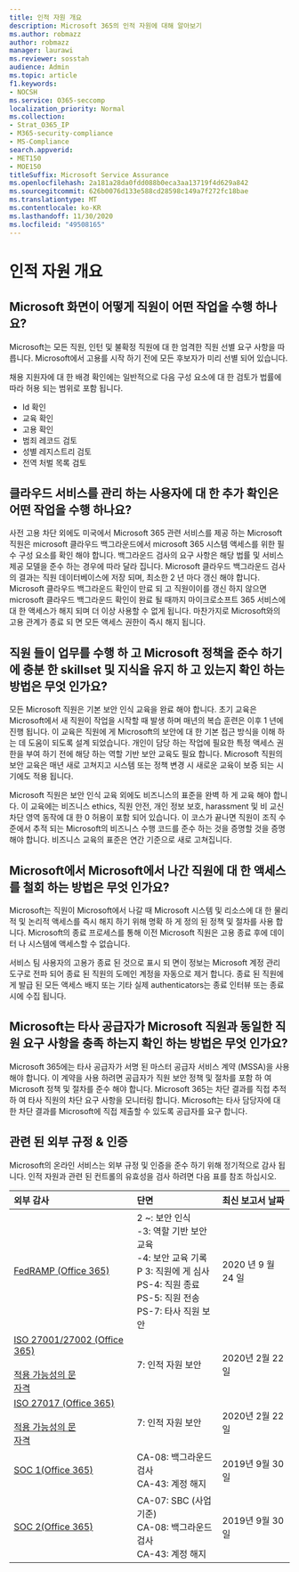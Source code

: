 ```yaml
---
title: 인적 자원 개요
description: Microsoft 365의 인적 자원에 대해 알아보기
ms.author: robmazz
author: robmazz
manager: laurawi
ms.reviewer: sosstah
audience: Admin
ms.topic: article
f1.keywords:
- NOCSH
ms.service: O365-seccomp
localization_priority: Normal
ms.collection:
- Strat_O365_IP
- M365-security-compliance
- MS-Compliance
search.appverid:
- MET150
- MOE150
titleSuffix: Microsoft Service Assurance
ms.openlocfilehash: 2a181a28da0fdd088b0eca3aa13719f4d629a842
ms.sourcegitcommit: 626b0076d133e588cd28598c149a7f272fc18bae
ms.translationtype: MT
ms.contentlocale: ko-KR
ms.lasthandoff: 11/30/2020
ms.locfileid: "49508165"
---
```

# <a name="human-resources-overview"></a>인적 자원 개요

## <a name="how-does-microsoft-screen-prospective-employees"></a>Microsoft 화면이 어떻게 직원이 어떤 작업을 수행 하나요?

Microsoft는 모든 직원, 인턴 및 불확정 직원에 대 한 엄격한 직원 선별 요구 사항을 따릅니다. Microsoft에서 고용를 시작 하기 전에 모든 후보자가 미리 선별 되어 있습니다.

채용 지원자에 대 한 배경 확인에는 일반적으로 다음 구성 요소에 대 한 검토가 법률에 따라 허용 되는 범위로 포함 됩니다.

- Id 확인
- 교육 확인
- 고용 확인
- 범죄 레코드 검토
- 성별 레지스트리 검토
- 전역 처벌 목록 검토

## <a name="what-additional-checks-are-performed-for-those-who-manage-cloud-services"></a>클라우드 서비스를 관리 하는 사용자에 대 한 추가 확인은 어떤 작업을 수행 하나요?

사전 고용 차단 외에도 미국에서 Microsoft 365 관련 서비스를 제공 하는 Microsoft 직원은 microsoft 클라우드 백그라운드에서 microsoft 365 시스템 액세스를 위한 필수 구성 요소를 확인 해야 합니다. 백그라운드 검사의 요구 사항은 해당 법률 및 서비스 제공 모델을 준수 하는 경우에 따라 달라 집니다. Microsoft 클라우드 백그라운드 검사의 결과는 직원 데이터베이스에 저장 되며, 최소한 2 년 마다 갱신 해야 합니다. Microsoft 클라우드 백그라운드 확인이 만료 되 고 직원이이를 갱신 하지 않으면 microsoft 클라우드 백그라운드 확인이 완료 될 때까지 마이크로소프트 365 서비스에 대 한 액세스가 해지 되며 더 이상 사용할 수 없게 됩니다. 마찬가지로 Microsoft와의 고용 관계가 종료 되 면 모든 액세스 권한이 즉시 해지 됩니다.

## <a name="how-does-microsoft-ensure-employees-maintain-sufficient-skillset-and-knowledge-to-perform-their-responsibilities-and-follow-microsoft-policies"></a>직원 들이 업무를 수행 하 고 Microsoft 정책을 준수 하기에 충분 한 skillset 및 지식을 유지 하 고 있는지 확인 하는 방법은 무엇 인가요?

모든 Microsoft 직원은 기본 보안 인식 교육을 완료 해야 합니다. 초기 교육은 Microsoft에서 새 직원이 작업을 시작할 때 발생 하며 매년의 복습 훈련은 이후 1 년에 진행 됩니다. 이 교육은 직원에 게 Microsoft의 보안에 대 한 기본 접근 방식을 이해 하는 데 도움이 되도록 설계 되었습니다. 개인이 담당 하는 작업에 필요한 특정 액세스 권한을 부여 하기 전에 해당 하는 역할 기반 보안 교육도 필요 합니다. Microsoft 직원의 보안 교육은 매년 새로 고쳐지고 시스템 또는 정책 변경 시 새로운 교육이 보증 되는 시기에도 적용 됩니다.

Microsoft 직원은 보안 인식 교육 외에도 비즈니스의 표준을 완벽 하 게 교육 해야 합니다. 이 교육에는 비즈니스 ethics, 직원 안전, 개인 정보 보호, harassment 및 비 교신 차단 영역 동작에 대 한 0 허용이 포함 되어 있습니다. 이 코스가 끝나면 직원이 조직 수준에서 추적 되는 Microsoft의 비즈니스 수행 코드를 준수 하는 것을 증명할 것을 증명 해야 합니다. 비즈니스 교육의 표준은 연간 기준으로 새로 고쳐집니다.

## <a name="how-does-microsoft-revoke-access-for-employees-who-leave-microsoft"></a>Microsoft에서 Microsoft에서 나간 직원에 대 한 액세스를 철회 하는 방법은 무엇 인가요?

Microsoft는 직원이 Microsoft에서 나갈 때 Microsoft 시스템 및 리소스에 대 한 물리적 및 논리적 액세스를 즉시 해지 하기 위해 명확 하 게 정의 된 정책 및 절차를 사용 합니다. Microsoft의 종료 프로세스를 통해 이전 Microsoft 직원은 고용 종료 후에 데이터 나 시스템에 액세스할 수 없습니다.

서비스 팀 사용자의 고용가 종료 된 것으로 표시 되 면이 정보는 Microsoft 계정 관리 도구로 전파 되어 종료 된 직원의 도메인 계정을 자동으로 제거 합니다. 종료 된 직원에 게 발급 된 모든 액세스 배지 또는 기타 실제 authenticators는 종료 인터뷰 또는 종료 시에 수집 됩니다.

## <a name="how-does-microsoft-ensure-third-party-suppliers-meet-the-same-personnel-requirements-as-microsoft-employees"></a>Microsoft는 타사 공급자가 Microsoft 직원과 동일한 직원 요구 사항을 충족 하는지 확인 하는 방법은 무엇 인가요?

Microsoft 365에는 타사 공급자가 서명 된 마스터 공급자 서비스 계약 (MSSA)을 사용 해야 합니다. 이 계약을 사용 하려면 공급자가 직원 보안 정책 및 절차를 포함 하 여 Microsoft 정책 및 절차를 준수 해야 합니다. Microsoft 365는 차단 결과를 직접 추적 하 여 타사 직원의 차단 요구 사항을 모니터링 합니다. Microsoft는 타사 담당자에 대 한 차단 결과를 Microsoft에 직접 제출할 수 있도록 공급자를 요구 합니다.

## <a name="related-external-regulations--certifications"></a>관련 된 외부 규정 & 인증

Microsoft의 온라인 서비스는 외부 규정 및 인증을 준수 하기 위해 정기적으로 감사 됩니다. 인적 자원과 관련 된 컨트롤의 유효성을 검사 하려면 다음 표를 참조 하십시오.

| **외부 감사** | **단면** | **최신 보고서 날짜** |
|:--------------------|:------------|:-----------------------|  
| [FedRAMP (Office 365)](https://compliance.microsoft.com/compliancemanager) | 2 ~: 보안 인식 <br> -3: 역할 기반 보안 교육 <br> -4: 보안 교육 기록 <br> P 3: 직원에 게 심사 <br> PS-4: 직원 종료 <br> PS-5: 직원 전송 <br> PS-7: 타사 직원 보안 | 2020 년 9 월 24 일 |
| [ISO 27001/27002 (Office 365)](https://servicetrust.microsoft.com/ViewPage/MSComplianceGuideV3?command=Download&downloadType=Document&downloadId=d7864d4f-e053-4cc4-a964-fa526d07c3be&tab=7027ead0-3d6b-11e9-b9e1-290b1eb4cdeb&docTab=7027ead0-3d6b-11e9-b9e1-290b1eb4cdeb_ISO_Reports) <br><br> [적용 가능성의 문](https://servicetrust.microsoft.com/ViewPage/MSComplianceGuide?command=Download&downloadType=Document&downloadId=8ee1e46b-2ada-4e7b-bb7d-4c55a8cb6fcd&docTab=4ce99610-c9c0-11e7-8c2c-f908a777fa4d_ISO_Reports) <br> [자격](https://servicetrust.microsoft.com/ViewPage/MSComplianceGuideV3?command=Download&downloadType=Document&downloadId=1e84a14a-2468-45ac-9412-5e53250d57ec&tab=7027ead0-3d6b-11e9-b9e1-290b1eb4cdeb&docTab=7027ead0-3d6b-11e9-b9e1-290b1eb4cdeb_ISO_Reports) | 7: 인적 자원 보안 | 2020년 2월 22일 |
| [ISO 27017 (Office 365)](https://aka.ms/o365iso) <br><br> [적용 가능성의 문](https://aka.ms/o365isosoa) <br> [자격](https://aka.ms/Office365ISO27017Cert) | 7: 인적 자원 보안 | 2020년 2월 22일 |
| [SOC 1(Office 365)](https://servicetrust.microsoft.com/ViewPage/MSComplianceGuideV3?command=Download&downloadType=Document&downloadId=b07c0f7b-6bd5-4544-8255-7a5f14bf914a&tab=7027ead0-3d6b-11e9-b9e1-290b1eb4cdeb&docTab=7027ead0-3d6b-11e9-b9e1-290b1eb4cdeb_SOC_/_SSAE_16_Reports) | CA-08: 백그라운드 검사 <br> CA-43: 계정 해지 | 2019년 9월 30일 |
| [SOC 2(Office 365)](https://servicetrust.microsoft.com/ViewPage/MSComplianceGuideV3?command=Download&downloadType=Document&downloadId=fa062990-e758-4ddc-ace3-7fb21a301d09&tab=7027ead0-3d6b-11e9-b9e1-290b1eb4cdeb&docTab=7027ead0-3d6b-11e9-b9e1-290b1eb4cdeb_SOC_/_SSAE_16_Rep-11e9-b9e1-290b1eb4cdeb_SOC_/_SSAE_16_Reports) | CA-07: SBC (사업 기준) <br> CA-08: 백그라운드 검사 <br> CA-43: 계정 해지 | 2019년 9월 30일 |
